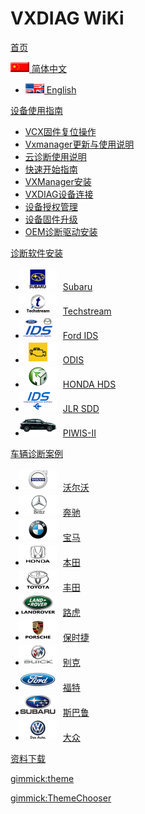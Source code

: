 # VXDIAG WiKi

[首页](index.md)

<script type="text/javascript">
	var urls=window.location.href;
	urls=urls.replace('/zh/','/en/');
	var checkURL=urls.replace('/#!','/');
	$.ajax({
  url: checkURL,
  type: 'GET',
  complete: function(response) {
   if(response.status == 200) {
   // alert('有效');
   } else {
   	var urlsLeng = urls.length;
   	var replaceWord = urls.indexOf("#!");
   	var replaceString = urls.substring(replaceWord,urlsLeng);
    urls=urls.replace(replaceString,'');
   }
  }
 });
</script>

[![](../include/images/zh.png) 简体中文 ]()

  * [![](../include/images/en.png) English](javascript:window.location.href=urls)


[设备使用指南]()

  * [VCX固件复位操作][]
  * [Vxmanager更新与使用说明][]
  * [云诊断使用说明][]
  * [快速开始指南][]
  * [VXManager安装][]
  * [VXDIAG设备连接][]
  * [设备授权管理][]
  * [设备固件升级][]
  * [OEM诊断驱动安装][]

[诊断软件安装]()

  * [<img style="margin:3px 10px 3px -10px;height:30px;" src="../include/images/subaruselectmonitor.png" />Subaru](pages/subaru/subaruselectmonitor_install/index.md)
  * [<img style="margin:3px 10px 3px -10px;height:30px;" src="../include/images/toyota-techstream.png" />Techstream](pages/toyota/techstream_install/index.md)
  * [<img style="margin:3px 10px 3px -10px;height:30px;" src="../include/images/ford-ids.png" />Ford IDS](pages/ford/ids/index.md)
  * [<img style="margin:3px 10px 3px -10px;height:30px;" src="../include/images/odis.png" />ODIS](pages/volkswagen/odis_install/index.md)
  * [<img style="margin:3px 10px 3px -10px;height:30px;" src="../include/images/diagsystem.png" />HONDA HDS](pages/hds/hds_install/index.md)
  * [<img style="margin:3px 10px 3px -10px;height:30px;" src="../include/images/jlr-sdd.png" />JLR SDD](pages/jlr/jlr_install/index.md)
  * [<img style="margin:3px 10px 3px -10px;height:30px;" src="../include/images/piwis-ii.png" />PIWIS-II](pages/piwisii/install/index.md)


[车辆诊断案例]()

  * [<img style="margin:3px 10px 3px -10px;height:30px;" src="../include/images/volvo.png" />沃尔沃](pages/volvo/index.md)
  * [<img style="margin:3px 10px 3px -10px;;height:30px;" src="../include/images/benz.png" />奔驰](pages/benz/index.md)
  * [<img style="margin:3px 10px 3px -10px;height:30px;" src="../include/images/bmw.png" />宝马](pages/bmw/index.md)
  * [<img style="margin:3px 10px 3px -10px;height:30px;" src="../include/images/honda.png" />本田](pages/hds/index.md)
  * [<img style="margin:3px 10px 3px -10px;height:30px;" src="../include/images/toyota.png" />丰田](pages/toyota/index.md)
  * [<img style="margin:3px 10px 3px -10px;height:30px;" src="../include/images/jlr.png" />路虎](pages/jlr/index.md)
  * [<img style="margin:3px 10px 3px -10px;height:30px;" src="../include/images/porsche.png" />保时捷](pages/piwisii/index.md)
  * [<img style="margin:3px 10px 3px -10px;height:30px;" src="../include/images/buick.png" />别克](pages/buick/index.md)
  * [<img style="margin:3px 10px 3px -10px;height:30px;" src="../include/images/ford.png" />福特](pages/ford/index.md)
  * [<img style="margin:3px 10px 3px -10px;height:30px;" src="../include/images/subaru.png" />斯巴鲁](pages/subaru/index.md)
  * [<img style="margin:3px 10px 3px -10px;height:30px;" src="../include/images/volkswagen.png" />大众](pages/volkswagen/index.md)
  
[资料下载](pages/download.md)


[gimmick:theme](united)

<!-- show a theme chooser in the menu bar : flatly cerulean -->
[gimmick:ThemeChooser](更换主题)

[VCX固件复位操作]:pages/vxmanager/firmwarereset/index.md "VCX固件复位操作"
[VXManager更新与使用说明]: pages/vxmanager/VXManagerUpdate.md	"VXManager更新与使用说明"
[云诊断使用说明]: pages/vxmanager/yun/index.md "云诊断使用说明"
[快速开始指南]: pages/vxmanager/guide.md "快速开始指南"
[VXManager安装]: pages/vxmanager/index.md "VXManager安装"
[VXDIAG设备连接]: pages/vxmanager/vxdiag_connect.md "VXDIAG设备连接"
[设备授权管理]: pages/vxmanager/license.md "设备授权管理"
[设备固件升级]: pages/vxmanager/firmware.md
[OEM诊断驱动安装]: pages/vxmanager/oem.md "OEM诊断驱动安装"






